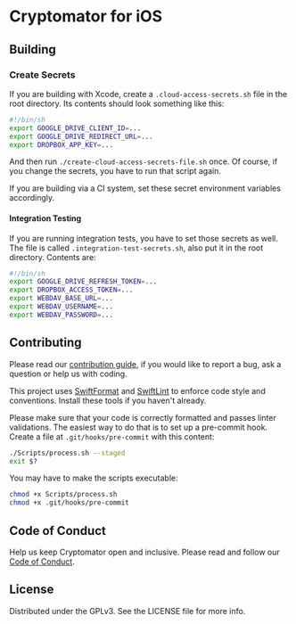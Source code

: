 # Cryptomator for iOS

## Building

### Create Secrets

If you are building with Xcode, create a `.cloud-access-secrets.sh` file in the root directory. Its contents should look something like this:

```sh
#!/bin/sh
export GOOGLE_DRIVE_CLIENT_ID=...
export GOOGLE_DRIVE_REDIRECT_URL=...
export DROPBOX_APP_KEY=...
```

And then run `./create-cloud-access-secrets-file.sh` once. Of course, if you change the secrets, you have to run that script again.

If you are building via a CI system, set these secret environment variables accordingly.

#### Integration Testing

If you are running integration tests, you have to set those secrets as well. The file is called `.integration-test-secrets.sh`, also put it in the root directory. Contents are:

```sh
#!/bin/sh
export GOOGLE_DRIVE_REFRESH_TOKEN=...
export DROPBOX_ACCESS_TOKEN=...
export WEBDAV_BASE_URL=...
export WEBDAV_USERNAME=...
export WEBDAV_PASSWORD=...
```

## Contributing

Please read our [contribution guide](.github/CONTRIBUTING.md), if you would like to report a bug, ask a question or help us with coding.

This project uses [SwiftFormat](https://github.com/nicklockwood/SwiftFormat) and [SwiftLint](https://github.com/realm/SwiftLint) to enforce code style and conventions. Install these tools if you haven't already.

Please make sure that your code is correctly formatted and passes linter validations. The easiest way to do that is to set up a pre-commit hook. Create a file at `.git/hooks/pre-commit` with this content:

```sh
./Scripts/process.sh --staged
exit $?
```

You may have to make the scripts executable:

```sh
chmod +x Scripts/process.sh
chmod +x .git/hooks/pre-commit
```

## Code of Conduct

Help us keep Cryptomator open and inclusive. Please read and follow our [Code of Conduct](.github/CODE_OF_CONDUCT.md).

## License

Distributed under the GPLv3. See the LICENSE file for more info.
